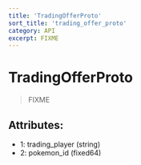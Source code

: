 ```yaml
---
title: 'TradingOfferProto'
sort_title: 'trading_offer_proto'
category: API
excerpt: FIXME
---
```


# TradingOfferProto

> FIXME

## Attributes:

- 1: trading_player (string)
- 2: pokemon_id (fixed64)
